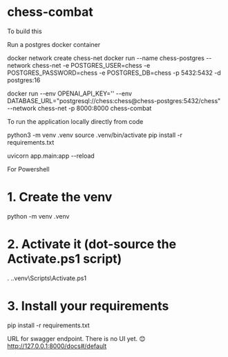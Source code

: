# chess-combat



To build this


Run a postgres docker container

docker network create chess-net
docker run --name chess-postgres --network chess-net -e POSTGRES_USER=chess -e POSTGRES_PASSWORD=chess -e POSTGRES_DB=chess -p 5432:5432 -d postgres:16


docker run --env OPENAI_API_KEY='<secret key goes here>' --env DATABASE_URL="postgresql://chess:chess@chess-postgres:5432/chess" --network chess-net -p 8000:8000 chess-combat


To run the application locally directly from code

python3 -m venv .venv
source .venv/bin/activate
pip install -r requirements.txt

uvicorn app.main:app --reload


For Powershell
# 1. Create the venv
python -m venv .venv

# 2. Activate it (dot-source the Activate.ps1 script)
. .\.venv\Scripts\Activate.ps1

# 3. Install your requirements
pip install -r requirements.txt




URL for swagger endpoint. There is no UI yet.  😊
http://127.0.0.1:8000/docs#/default